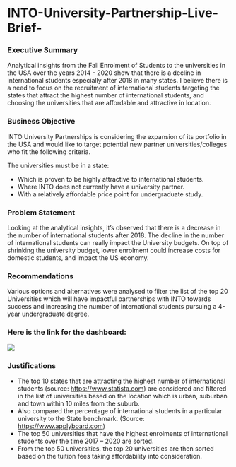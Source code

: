 # INTO-University-Partnership-Live-Brief-

### Executive Summary ###

Analytical insights from the Fall Enrolment of Students to the universities in the USA over the years 2014 - 2020 show that there is a decline in international students especially after 2018 in many states. I believe there is a need to focus on the recruitment of international students targeting the states that attract the highest number of international students, and choosing the universities that are affordable and attractive in location.

### Business Objective ###

INTO University Partnerships is considering the expansion of its portfolio in the USA and would like to target potential new partner universities/colleges who fit the following criteria. 

The universities must be in a state:

* Which is proven to be highly attractive to international students.
* Where INTO does not currently have a university partner.
* With a relatively affordable price point for undergraduate study.

### Problem Statement ###

Looking at the analytical insights, it’s observed that there is a decrease in the number of international students after 2018. The decline in the number of international students can really impact the University budgets. On top of shrinking the university budget, lower enrolment could increase costs for domestic students, and impact the US economy.

### Recommendations ###

Various options and alternatives were analysed to filter the list of the top 20 Universities which will have impactful partnerships with INTO towards success and increasing the number of international students pursuing a 4-year undergraduate degree. 

### Here is the link for the dashboard: ###

![](https://app.powerbi.com/groups/me/reports/57d9e034-b1ca-42e2-b953-a9d3b6fd0015/ReportSection6cc52752e0c25c8aaaa3) 

### Justifications ###

* The top 10 states that are attracting the highest number of international students (source: https://www.statista.com) are considered and filtered in the list of universities based on the location which is urban, suburban and town within 10 miles from the suburb.
* Also compared the percentage of international students in a particular university to the State benchmark. (Source: https://www.applyboard.com)
* The top 50 universities that have the highest enrolments of international students over the time 2017 – 2020 are sorted.
* From the top 50 universities, the top 20 universities are then sorted based on the tuition fees taking affordability into consideration.
